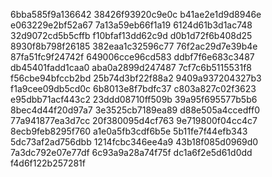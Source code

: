 6bba585f9a136642
38426f93920c9e0c
b41ae2e1d9d8946e
e063229e2bf52a67
7a13a59eb66f1a19
6124d61b3d1ac748
32d9072cd5b5cffb
f10bfaf13dd62c9d
d0b1d72f6b408d25
8930f8b798f26185
382eaa1c32596c77
76f2ac29d7e39b4e
87fa51fc9f24742f
649006cce96cd583
ddbf7f6e683c3487
db45401fadd1caa0
aba0a2899d247487
7cf7c6b5115531f8
f56cbe94bfccb2bd
25b74d3bf22f88a2
9409a937204327b3
f1a9cee09db5cd0c
6b8013e8f7bdfc37
c803a827c02f3623
e95dbb71acf443c2
23ddd08710ff509b
39a95f695577b5b6
8bec4d44f20d97a7
3e3525cb7189ea89
d88e505a4ccedff0
77a941877ea3d7cc
20f380095d4cf763
9e719800f04cc4c7
8ecb9feb8295f760
a1e0a5fb3cdf6b5e
5b11fe7f44efb343
5dc73af2ad756dbb
1214fcbc346ee4a9
43b18f085d0969d0
7a3dc792e07e77df
6c93a9a28a74f75f
dc1a6f2e5d61d0dd
f4d6f122b257281f
